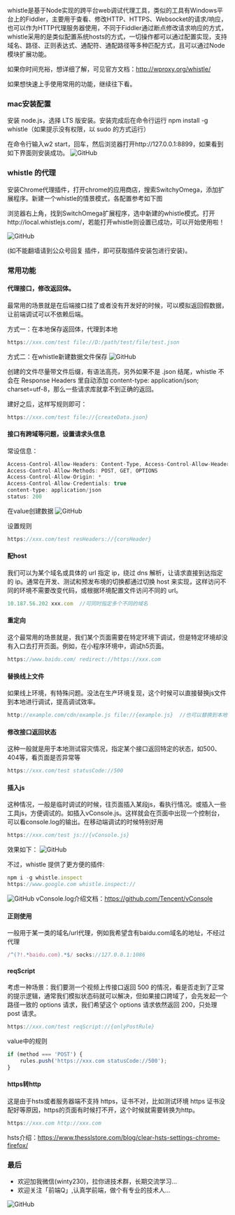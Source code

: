 whistle是基于Node实现的跨平台web调试代理工具，类似的工具有Windows平台上的Fiddler，主要用于查看、修改HTTP、HTTPS、Websocket的请求/响应，也可以作为HTTP代理服务器使用，不同于Fiddler通过断点修改请求响应的方式，whistle采用的是类似配置系统hosts的方式，一切操作都可以通过配置实现，支持域名、路径、正则表达式、通配符、通配路径等多种匹配方式，且可以通过Node模块扩展功能。

如果你时间充裕，想详细了解，可见官方文档：http://wproxy.org/whistle/

如果想快速上手使用常用的功能，继续往下看。

### mac安装配置
安装 node.js，选择 LTS 版安装。安装完成后在命令行运行 npm install -g whistle（如果提示没有权限，以 sudo 的方式运行） 

在命令行输入w2 start，回车，然后浏览器打开http://127.0.0.1:8899，如果看到如下界面则安装成功。
![GitHub](https://raw.githubusercontent.com/LuckyWinty/blog/master/images/whistle/install.webp)


### whistle 的代理
安装Chrome代理插件，打开chrome的应用商店，搜索SwitchyOmega，添加扩展程序。新建一个whistle的情景模式，各配置参考如下图

浏览器右上角，找到SwitchOmega扩展程序，选中新建的whistle模式。打开http://local.whistlejs.com/，若能打开whistle则设置已成功，可以开始使用啦！

![GitHub](https://raw.githubusercontent.com/LuckyWinty/blog/master/images/whistle/640.webp)

(如不能翻墙请到公众号回复 插件，即可获取插件安装包进行安装)。

### 常用功能
#### 代理接口，修改返回体。
最常用的场景就是在后端接口挂了或者没有开发好的时候，可以模拟返回假数据，让前端调试可以不依赖后端。

方式一：在本地保存返回体，代理到本地
```js
https://xxx.com/test file://D:/path/test/file/test.json
```
方式二：在whistle新建数据文件保存
![GitHub](https://raw.githubusercontent.com/LuckyWinty/blog/master/images/whistle/640%20(1).webp)

创建的文件尽量带文件后缀，有语法高亮，另外如果不是 .json 结尾，whistle 不会在 Response Headers 里自动添加 content-type: application/json; charset=utf-8，那么一些请求库就拿不到正确的返回。

建好之后，这样写规则即可：
```js
https://xxx.com/test file://{createData.json}
```

#### 接口有跨域等问题，设置请求头信息
常设信息：
```js
Access-Control-Allow-Headers: Content-Type, Access-Control-Allow-Headers, Authorization, token
Access-Control-Allow-Methods: POST, GET, OPTIONS
Access-Control-Allow-Origin: *
Access-Control-Allow-Credentials: true
content-type: application/json
status: 200
```
在value创建数据
![GitHub](https://raw.githubusercontent.com/LuckyWinty/blog/master/images/whistle/640%20(2).webp)

设置规则
```js
https://xxx.com/test resHeaders://{corsHeader}
```

#### 配host
我们可以为某个域名或具体的 url 指定 ip，绕过 dns 解析，让请求直接到达指定的 ip。通常在开发、测试和预发布境的切换都通过切换 host 来实现，这样访问不同的环境不需要改变代码，或根据环境配置文件访问不同的 url。
```js
10.187.56.202 xxx.com  //可同时指定多个不同的域名
```
#### 重定向
这个最常用的场景就是，我们某个页面需要在特定环境下调试，但是特定环境却没有入口去打开页面。例如，在小程序环境中，调试h5页面。
```js
https://www.baidu.com/ redirect://https://xxx.com
```
#### 替换线上文件
如果线上环境，有特殊问题。没法在生产环境复现，这个时候可以直接替换js文件到本地进行调试，提高调试效率。
```js
http://example.com/cdn/example.js file://{example.js}  //也可以替换到本地
```
#### 修改接口返回状态
这种一般就是用于本地测试容灾情况，指定某个接口返回特定的状态，如500、404等，看页面是否异常等
```js
https://xxx.com/test statusCode://500
```
#### 插入js
这种情况，一般是临时调试的时候，往页面插入某段js，看执行情况。或插入一些工具js，方便调试的。如插入vConsole.js。这样就会在页面中出现一个控制台，可以看console.log的输出。在移动端调试的时候特别好用
```js
https://xxx.com/test js://{vConsole.js}
```
效果如下：
![GitHub](https://raw.githubusercontent.com/LuckyWinty/blog/master/images/whistle/640%20(3).webp)


不过，whistle 提供了更方便的插件:
```js
npm i -g whistle.inspect
https://www.google.com whistle.inspect://
```
![GitHub](https://raw.githubusercontent.com/LuckyWinty/blog/master/images/whistle/640.gif)
vConsole.log介绍文档：https://github.com/Tencent/vConsole

#### 正则使用
一般用于某一类的域名/url代理，例如我希望含有baidu.com域名的地址，不经过代理
```js
/^(?!.*baidu.com).*$/ socks://127.0.0.1:1086
```
#### reqScript
考虑一种场景：我们要测一个视频上传接口返回 500 的情况，看是否走到了正常的提示逻辑，通常我们模拟状态码就可以解决，但如果接口跨域了，会先发起一个路径一致的 options 请求，我们希望这个 options 请求依然返回 200，只处理 post 请求。
```js
https://xxx.com/test reqScript://{onlyPostRule}
```
value中的规则
```js
if (method === 'POST') {
    rules.push('https://xxx.com statusCode://500');
}
```
#### https转http
这是由于hsts或者服务器端不支持 https，证书不对，比如测试环境 https 证书没配好等原因，https的页面有时候打不开，这个时候就需要转换为http。
```js
https://xxx.com http://xxx.com
```
hsts介绍：https://www.thesslstore.com/blog/clear-hsts-settings-chrome-firefox/

### 最后
+ 欢迎加我微信(winty230)，拉你进技术群，长期交流学习...
+ 欢迎关注「前端Q」,认真学前端，做个有专业的技术人...

![GitHub](https://raw.githubusercontent.com/LuckyWinty/blog/master/images/qrcode/%E4%BA%8C%E7%BB%B4%E7%A0%81%E7%BE%8E%E5%8C%96%202.png)